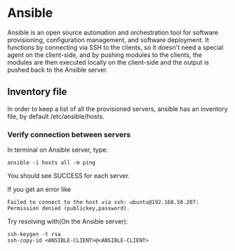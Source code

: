 # Ansible

Ansible is an open source automation and orchestration tool for software provisioning, configuration management, and software deployment. 
It functions by connecting via SSH to the clients, so it doesn't need a special agent on the client-side, and by pushing modules to the clients, the modules are then executed locally on the client-side and the output is pushed back to the Ansible server.

## Inventory file

In order to keep a list of all the provisioned servers, ansible has an inventory file, by default /etc/ansible/hosts.

### Verify connection between servers

In terminal on Ansible server, type:

	ansible -i hosts all -m ping

You should see SUCCESS for each server. 

If you get an error like 

	Failed to connect to the host via ssh: ubuntu@192.168.50.207: Permission denied (publickey,password).

Try resolving with(On the Ansible server):
	
	ssh-keygen -t rsa
	ssh-copy-id <ANSIBLE-CLIENT>@<ANSIBLE-CLIENT>
